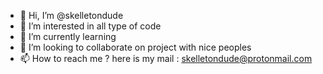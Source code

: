 - 👋 Hi, I’m @skelletondude
- 👀 I’m interested in all type of code
- 🌱 I’m currently learning 
- 💞️ I’m looking to collaborate on project with nice peoples
- 📫 How to reach me ? here is my mail : skelletondude@protonmail.com

